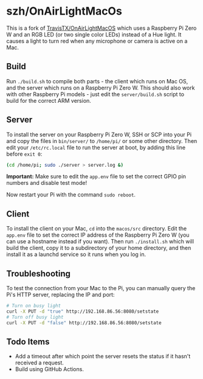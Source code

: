 szh/OnAirLightMacOs
=======================

This is a fork of [TravisTX/OnAirLightMacOS](https://github.com/TravisTX/OnAirLightMacOS) which uses a Raspberry Pi Zero W and an RGB LED (or two single color LEDs) instead of a Hue light. It causes a light to turn red when any microphone or camera is active on a Mac.

Build
-----

Run `./build.sh` to compile both parts - the client which runs on Mac OS, and the server which runs on a Raspberry Pi Zero W. This should also work with other Raspberry Pi models - just edit the `server/build.sh` script to build for the correct ARM version.

Server
------

To install the server on your Raspberry Pi Zero W, SSH or SCP into your Pi and copy the files in `bin/server/` to `/home/pi/` or some other directory. Then edit your `/etc/rc.local` file to run the server at boot, by adding this line before `exit 0`:

```bash
(cd /home/pi; sudo ./server > server.log &)
```

**Important:** Make sure to edit the `app.env` file to set the correct GPIO pin numbers and disable test mode!

Now restart your Pi with the command `sudo reboot`.

Client
------

To install the client on your Mac, `cd` into the `macos/src` directory. Edit the `app.env` file to set the correct IP address of the Raspberry Pi Zero W (you can use a hostname instead if you want). Then run `./install.sh` which will build the client, copy it to a subdirectory of your home directory, and then install it as a launchd service so it runs when you log in.

Troubleshooting
---------------

To test the connection from your Mac to the Pi, you can manually query the Pi's HTTP server, replacing the IP and port:

```bash
# Turn on busy light
curl -X PUT -d "true" http://192.168.86.56:8080/setstate
# Turn off busy light
curl -X PUT -d "false" http://192.168.86.56:8080/setstate
```

Todo Items
-----------

- Add a timeout after which point the server resets the status if it hasn't received a request.
- Build using GitHub Actions.
